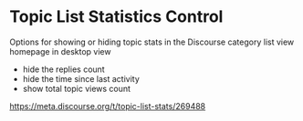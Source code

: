# Topic List Statistics Control
Options for showing or hiding topic stats in the Discourse category list view homepage in desktop view
* hide the replies count
* hide the time since last activity
* show total topic views count

https://meta.discourse.org/t/topic-list-stats/269488
